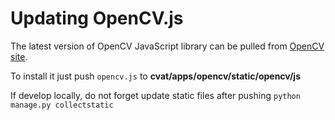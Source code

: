 # Updating OpenCV.js

The latest version of OpenCV JavaScript library can be pulled from [OpenCV site](https://docs.opencv.org/master/opencv.js).

To install it just push `opencv.js` to <b>cvat/apps/opencv/static/opencv/js</b>

If develop locally, do not forget update static files after pushing `python manage.py collectstatic`
